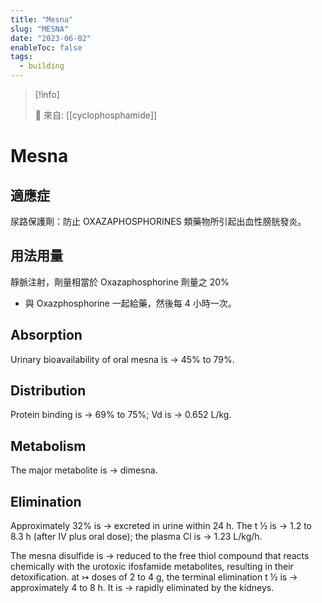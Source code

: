 ```yaml
---
title: "Mesna"
slug: "MESNA"
date: "2023-06-02"
enableToc: false
tags:
  - building
---
```


> [!info]
>
> 🌱 來自: [[cyclophosphamide]]

# Mesna

## 適應症

尿路保護劑：防止 OXAZAPHOSPHORINES 類藥物所引起出血性膀胱發炎。

## 用法用量

靜脈注射，劑量相當於 Oxazaphosphorine 劑量之 20%

- 與 Oxazphosphorine 一起給藥，然後每 4 小時一次。

## Absorption

Urinary bioavailability of oral mesna is → 45% to 79%.

## Distribution

Protein binding is → 69% to 75%; Vd is → 0.652 L/kg.

## Metabolism

The major metabolite is → dimesna.

## Elimination

Approximately 32% is → excreted in urine within 24 h. The t ½ is → 1.2 to 8.3 h (after IV plus oral dose); the plasma Cl is → 1.23 L/kg/h.

The mesna disulfide is → reduced to the free thiol compound that reacts chemically with the urotoxic ifosfamide metabolites, resulting in their detoxification. at ↣ doses of 2 to 4 g, the terminal elimination t ½ is → approximately 4 to 8 h. It is → rapidly eliminated by the kidneys.
